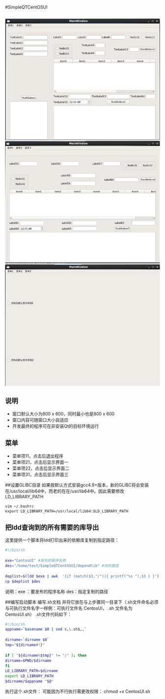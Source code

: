 #SimpleQTCentOSUI
## 
![2](png2.png)
![3](png3.png)
![4](png4.png)

## 说明
- 窗口默认大小为800 x 600，同时最小也是800 x 600
- 窗口内容可随窗口大小自适应
- 开发最终的程序可在非安装Qt的目标环境运行

## 菜单
       
- 菜单项11，点击后退出程序
- 菜单项21，点击后显示界面一
- 菜单项22，点击后显示界面二
- 菜单项31，点击后显示界面三




##设置GLIBC目录
如果按默认方式安装gcc4.9+版本，新的GLIBC将会安装在/usr/local/lib64中，而老的在在/usr/lib64中。因此需要修改LD_LIBRARY_PATH  
```
vim ~/.bashrc
export LD_LIBRARY_PATH=/usr/local/lib64:$LD_LIBRARY_PATH
```
## 把ldd查询到的所有需要的库导出
这里提供一个脚本将ldd打印出来的依赖库复制到指定路径：
```sh
#!/bin/sh  
  
exe="CentosUI" #发布的程序名称  
des="/home/test/SimpleQTCentOSUI/dependlib" #你的路径  
  
deplist=$(ldd $exe | awk  '{if (match($3,"/")){ printf("%s "),$3 } }')  
cp $deplist $des  
```
说明：exe ：要发布的程序名称 des：指定复制的路径 

##编写启动脚本
编写.sh文档 并将它放在与上步骤同一目录下（.sh文件命名必须与可执行文件名字一样例：可执行文件名 CentosUI， .sh 文件名为 CentosUI.sh）
.sh文件代码如下：

```sh
#!/bin/sh  
appname=`basename $0 | sed s,\.sh$,,`  
  
dirname=`dirname $0`  
tmp="${dirname#?}"  
  
if [ "${dirname%$tmp}" != "/" ]; then  
dirname=$PWD/$dirname  
fi  
LD_LIBRARY_PATH=$dirname  
export LD_LIBRARY_PATH  
$dirname/$appname "$@"  
```
执行这个.sh文件：
可能因为不行执行需更改权限：
chmod +x CentosUI.sh
